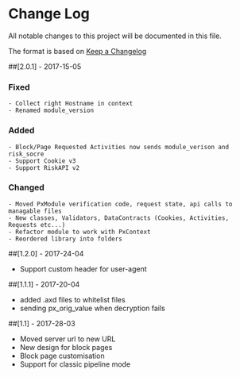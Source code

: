 # Change Log

All notable changes to this project will be documented in this file.

The format is based on [Keep a Changelog](http://keepachangelog.com/)

##[2.0.1] - 2017-15-05
### Fixed
	- Collect right Hostname in context
	- Renamed module_version
### Added
	- Block/Page Requested Activities now sends module_verison and risk_socre
	- Support Cookie v3
	- Support RiskAPI v2
### Changed
	- Moved PxModule verification code, request state, api calls to managable files
	- New classes, Validators, DataContracts (Cookies, Activities, Requests etc...)
	- Refactor module to work with PxContext
	- Reordered library into folders
	

##[1.2.0] - 2017-24-04
- Support custom header for user-agent

##[1.1.1] - 2017-20-04 
- added .axd files to whitelist files
- sending px_orig_value when decryption fails

##[1.1] - 2017-28-03
- Moved server url to new URL
- New design for block pages
- Block page customisation 
- Support for classic pipeline mode